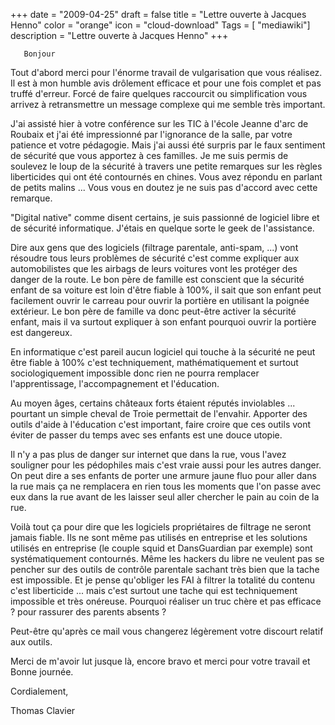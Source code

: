 +++
date = "2009-04-25"
draft = false
title = "Lettre ouverte à Jacques Henno"
color = "orange"
icon = "cloud-download"
Tags = [ "mediawiki"]
description = "Lettre ouverte à Jacques Henno"
+++

       Bonjour

Tout d'abord merci pour l'énorme travail de vulgarisation que vous
réalisez. Il est à mon humble avis drôlement efficace et pour une fois
complet et pas truffé d'erreur. Forcé de faire quelques raccourcit ou
simplification vous arrivez à retransmettre un message complexe qui me
semble très important.

J'ai assisté hier à votre conférence sur les TIC à l'école Jeanne d'arc
de Roubaix et j'ai été impressionné par l'ignorance de la salle, par
votre patience et votre pédagogie. Mais j'ai aussi été surpris par le
faux sentiment de sécurité que vous apportez à ces familles. Je me suis
permis de soulevez le loup de la sécurité à travers une petite remarques
sur les règles liberticides qui ont été contournés en chines. Vous avez
répondu en parlant de petits malins ... Vous vous en doutez je ne suis
pas d'accord avec cette remarque.

"Digital native" comme disent certains, je suis passionné de logiciel
libre et de sécurité informatique. J'étais en quelque sorte le geek de
l'assistance.

Dire aux gens que des logiciels (filtrage parentale, anti-spam, ...)
vont résoudre tous leurs problèmes de sécurité c'est comme expliquer aux
automobilistes que les airbags de leurs voitures vont les protéger des
danger de la route. Le bon père de famille est conscient que la sécurité
enfant de sa voiture est loin d'être fiable à 100%, il sait que son
enfant peut facilement ouvrir le carreau pour ouvrir la portière en
utilisant la poignée extérieur. Le bon père de famille va donc peut-être
activer la sécurité enfant, mais il va surtout expliquer à son enfant
pourquoi ouvrir la portière est dangereux.

En informatique c'est pareil aucun logiciel qui touche à la sécurité ne
peut être fiable à 100% c'est techniquement, mathématiquement et surtout
sociologiquement impossible donc rien ne pourra remplacer
l'apprentissage, l'accompagnement et l'éducation.

Au moyen âges, certains châteaux forts étaient réputés inviolables ...
pourtant un simple cheval de Troie permettait de l'envahir. Apporter des
outils d'aide à l'éducation c'est important, faire croire que ces outils
vont éviter de passer du temps avec ses enfants est une douce utopie.

Il n'y a pas plus de danger sur internet que dans la rue, vous l'avez
souligner pour les pédophiles mais c'est vraie aussi pour les autres
danger. On peut dire a ses enfants de porter une armure jaune fluo pour
aller dans la rue mais ça ne remplacera en rien tous les moments que
l'on passe avec eux dans la rue avant de les laisser seul aller chercher
le pain au coin de la rue.

Voilà tout ça pour dire que les logiciels propriétaires de filtrage ne
seront jamais fiable. Ils ne sont même pas utilisés en entreprise et les
solutions utilisés en entreprise (le couple squid et DansGuardian par
exemple) sont systématiquement contournés. Même les hackers du libre ne
veulent pas se pencher sur des outils de contrôle parentale sachant très
bien que la tache est impossible. Et je pense qu'obliger les FAI à
filtrer la totalité du contenu c'est liberticide ... mais c'est surtout
une tache qui est techniquement impossible et très onéreuse. Pourquoi
réaliser un truc chère et pas efficace ? pour rassurer des parents
absents ?

Peut-être qu'après ce mail vous changerez légèrement votre discourt
relatif aux outils.

Merci de m'avoir lut jusque là, encore bravo et merci pour votre travail
et Bonne journée.

Cordialement,

Thomas Clavier
